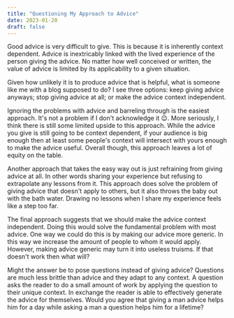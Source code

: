 ```yaml
---
title: "Questioning My Approach to Advice"
date: 2023-01-20
draft: false
---
```


Good advice is very difficult to give. This is because it is inherently context dependent. Advice is inextricably linked with the lived experience of the person giving the advice. No matter how well conceived or written, the value of advice is limited by its applicability to a given situation.

Given how unlikely it is to produce advice that is helpful, what is someone like me with a blog supposed to do? I see three options: keep giving advice anyways; stop giving advice at all; or make the advice context independent.

Ignoring the problems with advice and barreling through is the easiest approach. It's not a problem if I don't acknowledge it 😉. More seriously, I think there is still some limited upside to this approach. While the advice you give is still going to be context dependent, if your audience is big enough then at least some people's context will intersect with yours enough to make the advice useful. Overall though, this approach leaves a lot of equity on the table.

Another approach that takes the easy way out is just refraining from giving advice at all. In other words sharing your experience but refusing to extrapolate any lessons from it. This approach does solve the problem of giving advice that doesn't apply to others, but it also throws the baby out with the bath water. Drawing no lessons when I share my experience feels like a step too far.

The final approach suggests that we should make the advice context independent. Doing this would solve the fundamental problem with most advice. One way we could do this is by making our advice more generic. In this way we increase the amount of people to whom it would apply. However, making advice generic may turn it into useless truisms. If that doesn't work then what will?

Might the answer be to pose questions instead of giving advice? Questions are much less brittle than advice and they adapt to any context. A question asks the reader to do a small amount of work by applying the question to their unique context. In exchange the reader is able to effectively generate the advice for themselves. Would you agree that giving a man advice helps him for a day while asking a man a question helps him for a lifetime?
